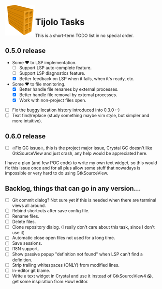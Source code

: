 <img align="left" src="./icons/tijolo.svg" width="100" height="100" />

# Tijolo Tasks

This is a short-term TODO list in no special order.

## 0.5.0 release

- Some ♥️ to LSP implementation.
  - [ ] Support LSP auto-complete feature.
  - [ ] Support LSP diagnostics feature.
  - [x] Better feedback on LSP when it fails, when it's ready, etc.
- Some ♥️ to file monitoring.
  - [x] Better handle file renames by external processes.
  - [x] Better handle file removal by external processes.
  - [x] Work with non-project files open.
- [ ] Fix the buggy location history introduced into 0.3.0 :-)
- [ ] Text find/replace (study something maybe vim style, but simpler and more intuitive).

## 0.6.0 release

- [ ] 🔥️Fix GC issue🔥️, this is the project major issue, Crystal GC doesn't like GtkSourceView and just crash, any help would be appreciated here.

I have a plan (and few POC code) to write my own text widget, so this would fix this issue once and for all plus allow some
stuff that nowadays is impossible or very hard to do using GtkSourceView.

## Backlog, things that can go in any version...

- [ ] Git commit dialog? Not sure yet if this is needed when there are terminal views all around.
- [ ] Rebind shortcuts after save config file.
- [ ] Rename files.
- [ ] Delete files.
- [ ] Clone repository dialog. (I really don't care about this task, since I don't use it)
- [ ] Automatic close open files not used for a long time.
- [ ] Save sessions.
- [ ] I18N support.
- [ ] Show passive popup "definition not found" when LSP can't find a definition.
- [ ] Strip trailing whitespaces (ONLY) from modified lines.
- [ ] In-editor git blame.
- [ ] Write a text widget in Crystal and use it instead of GtkSourceView4 😱️, get some inspiration from Howl editor.
